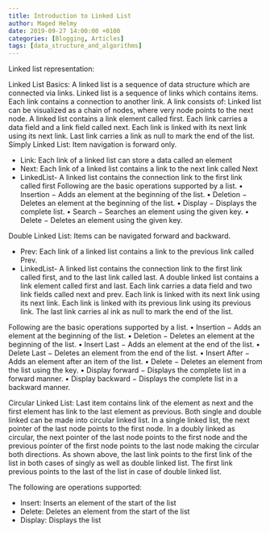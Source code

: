 ```yaml
---
title: Introduction to Linked List
author: Maged Helmy
date: 2019-09-27 14:00:00 +0100
categories: [Blogging, Articles]
tags: [data_structure_and_algorithms]
---
```

Linked list representation:

Linked List Basics:
A linked list is a sequence of data structure which are connected via links. Linked list is a sequence of links which contains items. Each link contains a connection to another link. A link consists of:
Linked list can be visualized as a chain of nodes, where very node points to the next node. A linked list contains a link element called first. Each link carries a data field and a link field called next. Each link is linked with its next link using its next link. Last link carries a link as null to mark the end of the list.
Simply Linked List: Item navigation is forward only.
-	Link: Each link of a linked list can store a data called an element
-	Next: Each link of a linked list contains a link to the next link called Next
-	LinkedList- A linked list contains the connection link to the first link called first
Following are the basic operations supported by a list.
•	Insertion − Adds an element at the beginning of the list.
•	Deletion − Deletes an element at the beginning of the list.
•	Display − Displays the complete list.
•	Search − Searches an element using the given key.
•	Delete − Deletes an element using the given key.

Double Linked List: Items can be navigated forward and backward.
-	Prev: Each link of a linked list contains a link to the previous link called Prev.
-	LinkedList- A linked list contains the connection link to the first link called first, and to the last link called last.
A double linked list contains a link element called first and last. Each link carries a data field and two link fields called next and prev. Each link is linked with its next link using its next link. Each link is linked with its previous link using its previous link. The last link carries al ink as null to mark the end of the list.

Following are the basic operations supported by a list.
•	Insertion − Adds an element at the beginning of the list.
•	Deletion − Deletes an element at the beginning of the list.
•	Insert Last − Adds an element at the end of the list.
•	Delete Last − Deletes an element from the end of the list.
•	Insert After − Adds an element after an item of the list.
•	Delete − Deletes an element from the list using the key.
•	Display forward − Displays the complete list in a forward manner.
•	Display backward − Displays the complete list in a backward manner.

Circular Linked List: Last item contains link of the element as next and the first element has link to the last element as previous. Both single and double linked can be made into circular linked list. In a single linked list, the next pointer of the last node points to the first node. In a doubly linked as circular, the next pointer of the last node points to the first node and the previous pointer of the first node points to the last node making the circular both directions.
As shown above, the last link points to the first link of the list in both cases of singly as well as double linked list. The first link previous points to the last of the list in case of double linked list.

The following are operations supported:
-	Insert: Inserts an element of the start of the list
-	Delete: Deletes an element from the start of the list
-	Display: Displays the list
